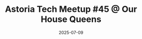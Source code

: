 ---
date: 2025-07-09
title: "Astoria Tech Meetup #45 @ Our House Queens"
meetup: https://www.meetup.com/astoria-tech-meetup/events/308550513/
googleCal: http://www.google.com/calendar/event?location=Our+House+Queens+-+23-71+31st+St+-+Queens+County%2C+NY&action=TEMPLATE&sprop=name%3AAstoria+Tech+Meetup&sprop=website%3Ahttps%3A%2F%2Fwww.meetup.com%2Fastoria-tech-meetup%2Fevents%2F308550513%2F&details=Our+next+evening+meetup+will+be+on+Wed%2C+July+9th+at+6%3A30pm.+We%27re+excited+to+again+be+hosting+the+meetup+at+Our+House+Queens%2C+a+co-working+%26+event+space+here+in+Astoria.%0A%0AAGENDA%3A%0A6%3A30+-+7%3A15pm%3A+Open+discussion%0A7%3A15+-+8%3A00pm%3A+Rapid+demos%2C+group+discussion%0A8%3A00+-+8%3A30pm%3A+Open+discussion&text=Astoria+Tech+Meetup+%2345+%40+Our+House+Queens&dates=20250709T223000Z%2F20250710T003000Z
presentations: []
--- 